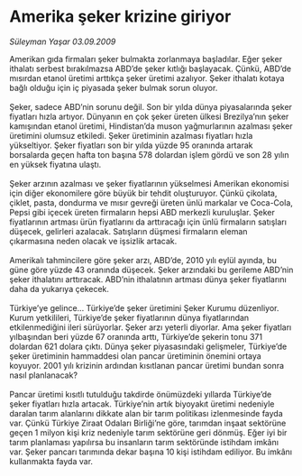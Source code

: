 # Amerika şeker krizine giriyor

*Süleyman Yaşar 03.09.2009*

<div class="taraf_structure_2col_1zq">
<div class="margen_n">



 <p>Amerikan gıda firmaları şeker bulmakta zorlanmaya başladılar. Eğer şeker ithalatı serbest bırakılmazsa ABD’de şeker kıtlığı başlayacak. Çünkü, ABD’de mısırdan etanol üretimi arttıkça şeker üretimi azalıyor. Şeker ithalatı kotaya bağlı olduğu için iç piyasada şeker bulmak sorun oluyor. <br/><br/>Şeker, sadece ABD’nin sorunu değil. Son bir yılda dünya piyasalarında şeker fiyatları hızla artıyor. Dünyanın en çok şeker üreten ülkesi Brezilya’nın şeker kamışından etanol üretimi, Hindistan’da muson yağmurlarının azalması şeker üretimini olumsuz etkiledi. Şeker üretiminin azalması fiyatları hızla yükseltiyor. Şeker fiyatları son bir yılda yüzde 95 oranında artarak borsalarda geçen hafta ton başına 578 dolardan işlem gördü ve son 28 yılın en yüksek fiyatına ulaştı. <br/><br/>Şeker arzının azalması ve şeker fiyatlarının yükselmesi Amerikan ekonomisi için diğer ekonomilere göre büyük bir tehdit oluşturuyor. Çünkü çikolata, çiklet, pasta, dondurma ve mısır gevreği üreten ünlü markalar ve Coca-Cola, Pepsi gibi içecek üreten firmaların hepsi ABD merkezli kuruluşlar. Şeker fiyatlarının artması ürün fiyatlarını da arttıracağı için ünlü firmaların satışları düşecek, gelirleri azalacak. Satışların düşmesi firmaların eleman çıkarmasına neden olacak ve işsizlik artacak. <br/><br/>Amerikalı tahmincilere göre şeker arzı, ABD’de, 2010 yılı eylül ayında, bu güne göre yüzde 43 oranında düşecek. Şeker arzındaki bu gerileme ABD’nin şeker ithalatını arttıracak. ABD’nin ithalatının artması dünya şeker fiyatlarını daha da yukarıya çekecek. <br/><br/>Türkiye’ye gelince... Türkiye’de şeker üretimini Şeker Kurumu düzenliyor. Kurum yetkilileri, Türkiye’de şeker fiyatlarının dünya fiyatlarından etkilenmediğini ileri sürüyorlar. Şeker arzı yeterli diyorlar. Ama şeker fiyatları yılbaşından beri yüzde 67 oranında arttı, Türkiye’de şekerin tonu 371 dolardan 621 dolara çıktı. Dünya şeker piyasasındaki gelişmeler, Türkiye’de şeker üretiminin hammaddesi olan pancar üretiminin önemini ortaya koyuyor. 2001 yılı krizinin ardından kısıtlanan pancar üretimi bundan sonra nasıl planlanacak? <br/><br/>Pancar üretimi kısıtlı tutulduğu takdirde önümüzdeki yıllarda Türkiye’de şeker fiyatları hızla artacak. Türkiye’nin artık biyoyakıt üretimi nedeniyle daralan tarım alanlarını dikkate alan bir tarım politikası izlenmesinde fayda var. Çünkü Türkiye Ziraat Odaları Birliği’ne göre, tarımdan inşaat sektörüne geçen 1 milyon kişi kriz nedeniyle tarım sektörüne geri dönmüş. Eğer iyi bir tarım planlaması yapılırsa bu insanların tarım sektöründe istihdam imkânı var. Şeker pancarı tarımında dekar başına 10 kişi istihdam ediliyor. Bu imkânı kullanmakta fayda var. </p>
<br/>
<br/>
<br/>



<br/>


<div id="taraf_not">
</div>

</div>


</div>
